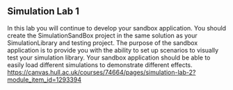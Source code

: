 ## Simulation Lab 1
In this lab you will continue to develop your sandbox application. You should create the SimulationSandBox project in the same solution as your SimulationLibrary and testing project. The purpose of the sandbox application is to provide you with the ability to set up scenarios to visually test your simulation library. Your sandbox application should be able to easily load different simulations to demonstrate different effects.
https://canvas.hull.ac.uk/courses/74664/pages/simulation-lab-2?module_item_id=1293394
